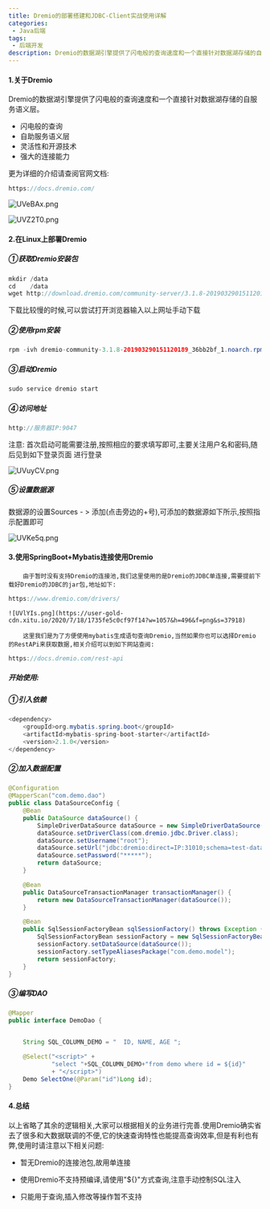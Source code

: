```yaml
---
title: Dremio的部署搭建和JDBC-Client实战使用详解
categories:
 - Java后端
tags:
 - 后端开发
description: Dremio的数据湖引擎提供了闪电般的查询速度和一个直接针对数据湖存储的自服务语义层...
---
```


#### 1.关于Dremio

Dremio的数据湖引擎提供了闪电般的查询速度和一个直接针对数据湖存储的自服务语义层。

- 闪电般的查询
- 自助服务语义层
- 灵活性和开源技术
- 强大的连接能力

更为详细的介绍请查阅官网文档:

```java
https://docs.dremio.com/
```

![UVeBAx.png](https://user-gold-cdn.xitu.io/2020/7/18/1735fe5c0a6f8c91?w=590&h=342&f=png&s=34991)

![UVZ2T0.png](https://user-gold-cdn.xitu.io/2020/7/18/1735fe5c0ad6a3d4?w=944&h=449&f=png&s=95429)

#### 2.在Linux上部署Dremio

##### ①获取Dremio安装包

```java
mkdir /data
cd    /data
wget http://download.dremio.com/community-server/3.1.8-201903290151120189-36bb2bf/dremio-community-3.1.8-201903290151120189_36bb2bf_1.noarch.rpm
```

下载比较慢的时候,可以尝试打开浏览器输入以上网址手动下载

##### ②使用rpm安装

```java
rpm -ivh dremio-community-3.1.8-201903290151120189_36bb2bf_1.noarch.rpm
```

##### ③启动Dremio

```java
sudo service dremio start
```

##### ④访问地址

```java
http://服务器IP:9047
```

注意: 首次启动可能需要注册,按照相应的要求填写即可,主要关注用户名和密码,随后见到如下登录页面		进行登录

 ![UVuyCV.png](https://user-gold-cdn.xitu.io/2020/7/18/1735fe5c0ceaf40b?w=963&h=504&f=png&s=27833)

##### ⑤设置数据源

数据源的设置Sources - > 添加(点击旁边的+号),可添加的数据源如下所示,按照指示配置即可

![UVKe5q.png](https://user-gold-cdn.xitu.io/2020/7/18/1735fe5c0d77f717?w=829&h=532&f=png&s=67707)

#### 3.使用SpringBoot+Mybatis连接使用Dremio

		由于暂时没有支持Dremio的连接池,我们这里使用的是Dremio的JDBC单连接,需要提前下载好Dremio的JDBC的jar包,地址如下:

```java
https://www.dremio.com/drivers/
```

	![UVlYIs.png](https://user-gold-cdn.xitu.io/2020/7/18/1735fe5c0cf97f14?w=1057&h=496&f=png&s=37918)
	
		这里我们是为了方便使用mybatis生成语句查询Dremio,当然如果你也可以选择Dremio的RestAPi来获取数据,相关介绍可以到如下网站查阅:

```java
https://docs.dremio.com/rest-api
```

##### 开始使用:

##### ①引入依赖

```java
<dependency>
 	<groupId>org.mybatis.spring.boot</groupId>
    <artifactId>mybatis-spring-boot-starter</artifactId>
    <version>2.1.0</version>
</dependency>
```

##### ②加入数据配置

```java
@Configuration
@MapperScan("com.demo.dao")
public class DataSourceConfig {
    @Bean
    public DataSource dataSource() {
        SimpleDriverDataSource dataSource = new SimpleDriverDataSource();
        dataSource.setDriverClass(com.dremio.jdbc.Driver.class);
        dataSource.setUsername("root");
        dataSource.setUrl("jdbc:dremio:direct=IP:31010;schema=test-data.TEST");
        dataSource.setPassword("*****");
        return dataSource;
    }

    @Bean
    public DataSourceTransactionManager transactionManager() {
        return new DataSourceTransactionManager(dataSource());
    }

    @Bean
    public SqlSessionFactoryBean sqlSessionFactory() throws Exception {
        SqlSessionFactoryBean sessionFactory = new SqlSessionFactoryBean();
        sessionFactory.setDataSource(dataSource());
        sessionFactory.setTypeAliasesPackage("com.demo.model");
        return sessionFactory;
    }
}

```

##### ③编写DAO

```java
@Mapper
public interface DemoDao {


    String SQL_COLUMN_DEMO = "  ID, NAME, AGE ";

    @Select("<script>" +
            "select "+SQL_COLUMN_DEMO+"from demo where id = ${id}"
            + "</script>")
    Demo SelectOne(@Param("id")Long id);
}

```

#### 4.总结

以上省略了其余的逻辑相关,大家可以根据相关的业务进行完善.使用Dremio确实省去了很多和大数据联调的不便,它的快速查询特性也能提高查询效率,但是有利也有弊,使用时请注意以下相关问题:

- 暂无Dremio的连接池包,故用单连接
- 使用Dremio不支持预编译,请使用"${}"方式查询,注意手动控制SQL注入

- 只能用于查询,插入修改等操作暂不支持





 




